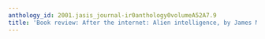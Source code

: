 ```yaml
---
anthology_id: 2001.jasis_journal-ir0anthology0volumeA52A7.9
title: 'Book review: After the internet: Alien intelligence, by James Martin'
---
```

